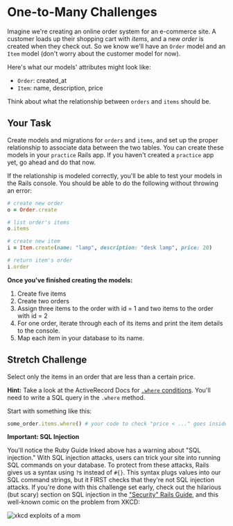 # One-to-Many Challenges

Imagine we're creating an online order system for an e-commerce site. A customer loads up their shopping cart with *items*, and a new *order* is created when they check out. So we know we'll have an `Order` model and an `Item` model (don't worry about the customer model for now).

Here's what our models' attributes might look like:
  * `Order`: created_at
  * `Item`: name, description, price

Think about what the relationship between `orders` and `items` should be.

## Your Task

Create models and migrations for `orders` and `items`, and set up the proper relationship to associate data between the two tables. You can create these models in your `practice` Rails app. If you haven't created a `practice` app yet, go ahead and do that now.

If the relationship is modeled correctly, you'll be able to test your models in the Rails console. You should be able to do the following without throwing an error:

```ruby
# create new order
o = Order.create

# list order's items
o.items

# create new item
i = Item.create(name: "lamp", description: "desk lamp", price: 20)

# return item's order
i.order
```

**Once you've finished creating the models:**
  1. Create five items
  2. Create two orders
  3. Assign three items to the order with id = 1 and two items to the order with id = 2
  4. For one order, iterate through each of its items and print the item details to the console.
  4. Map each item in your database to its name.

## Stretch Challenge

Select only the items in an order that are less than a certain price.

**Hint:** Take a look at the ActiveRecord Docs for <a href="http://guides.rubyonrails.org/active_record_querying.html#conditions" target="_blank">`.where` conditions</a>. You'll need to write a SQL query in the `.where` method.

Start with something like this:

```ruby
some_order.items.where() # your code to check "price < ..." goes inside the ()
```


**Important: SQL Injection**

You'll notice the Ruby Guide lnked above has a warning about "SQL injection." With SQL injection attacks, users can trick your site into running SQL commands on your database. To protect from these attacks, Rails gives us a syntax using `?`s instead of `#{}`. This syntax plugs values into our SQL command strings, but it FIRST checks that they're not SQL injection attacks. If you're done with this challenge set early, check out the hilarious (but scary) section on SQL injection in the ["Security" Rails Guide](http://guides.rubyonrails.org/security.html#sql-injection), and this well-known comic on the problem from XKCD:

![xkcd exploits of a mom](http://imgs.xkcd.com/comics/exploits_of_a_mom.png)
